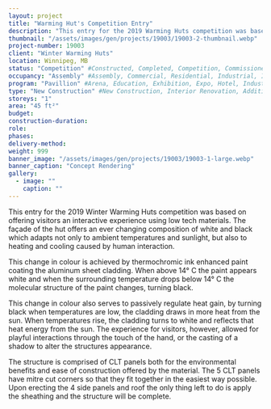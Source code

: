 ```yaml
---
layout: project 
title: "Warming Hut's Competition Entry"
description: "This entry for the 2019 Warming Huts competition was based on offering visitors an interactive experience using low tech materials. The façade of the hut offers an ever changing composition of white and black which adapts not only to ambient temperatures and sunlight, but also to heating and cooling caused by human interaction."
thumbnail: "/assets/images/gen/projects/19003/19003-2-thumbnail.webp"
project-number: 19003
client: "Winter Warming Huts"
location: Winnipeg, MB
status: "Competition" #Constructed, Completed, Competition, Commissioned Study, Design Development, Under Construction, Demolished, Study
occupancy: "Assembly" #Assembly, Commercial, Residential, Industrial, Institutional   
program: "Pavillion" #Arena, Education, Exhibition, Expo, Hotel, Industrial, Industry, Infrastructure, Landscape, Leisure, Library, Masterplan, Mixed Use, Museum/Gallery, Office, Parking, Pavillion, Publicspace, Religion, Research, Residential, Restaurant/Bar, Retail, Scenography, Services, Theatre
type: "New Construction" #New Construction, Interior Renovation, Addition, Adaptive Reuse
storeys: "1"
area: "45 ft²"
budget: 
construction-duration: 
role: 
phases: 
delivery-method: 
weight: 999
banner_image: "/assets/images/gen/projects/19003/19003-1-large.webp"
banner_caption: "Concept Rendering"
gallery:
  - image: ""
    caption: ""
---
```

This entry for the 2019 Winter Warming Huts competition was based on offering visitors an interactive experience using low tech materials. The façade of the hut offers an ever changing composition of white and black which adapts not only to ambient temperatures and sunlight, but also to heating and cooling caused by human interaction. 

This change in colour is achieved by thermochromic ink enhanced paint coating the aluminum sheet cladding. When above 14° C the paint appears white and when the surrounding temperature drops below 14° C the molecular structure of the paint changes, turning black. 

This change in colour also serves to passively regulate heat gain, by turning black when temperatures are low, the cladding draws in more heat from the sun. When temperatures rise, the cladding turns to white and reflects that heat energy from the sun. The experience for visitors, however, allowed for playful interactions through the touch of the hand, or the casting of a shadow to alter the structures appearance.

The structure is comprised of CLT panels both for the environmental benefits and ease of construction offered by the material. The 5 CLT panels have mitre cut corners so that they fit together in the easiest way possible. Upon erecting the 4 side panels and roof the only thing left to do is apply the sheathing and the structure will be complete.